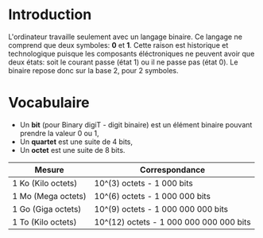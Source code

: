 <!-- TITLE: Systemes De Numeration -->
<!-- SUBTITLE: A quick summary of Systemes De Numeration -->

# Introduction
L'ordinateur travaille seulement avec un langage binaire. Ce langage ne comprend que deux symboles: **0** et **1**. Cette raison est historique et technologique puisque les composants éléctroniques ne peuvent avoir que deux états: soit le courant passe (état 1) ou il ne passe pas (état 0).
Le binaire repose donc sur la base 2, pour 2 symboles.

# Vocabulaire
* Un **bit** (pour Binary digiT - digit binaire) est un élément binaire pouvant prendre la valeur 0 ou 1,
* Un **quartet** est une suite de 4 bits,
* Un **octet** est une suite de 8 bits.


|Mesure|Correspondance|
|--------|------------------|
| 1 Ko (Kilo octets) | 10^(3) octets - 1 000 bits |
| 1 Mo (Mega octets) | 10^(6) octets - 1 000 000 bits |
| 1 Go (Giga octets) | 10^(9) octets - 1 000 000 000 bits |
| 1 To (Kilo octets) | 10^(12) octets - 1 000 000 000 000 bits |